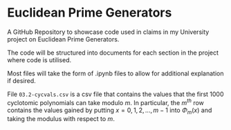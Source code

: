 # Euclidean Prime Generators
A GitHub Repository to showcase code used in claims in my University project on Euclidean Prime Generators.

The code will be structured into documents for each section in the project where code is utilised.

Most files will take the form of .ipynb files to allow for additional explanation if desired.

File `03.2-cycvals.csv` is a csv file that contains the values that the first $1000$ cyclotomic polynomials can take modulo $m$. In particular, the $m^{th}$ row contains the values gained by putting $x=0,1,2,...,m-1$ into $\Phi_m(x)$ and taking the modulus with respect to $m$.
